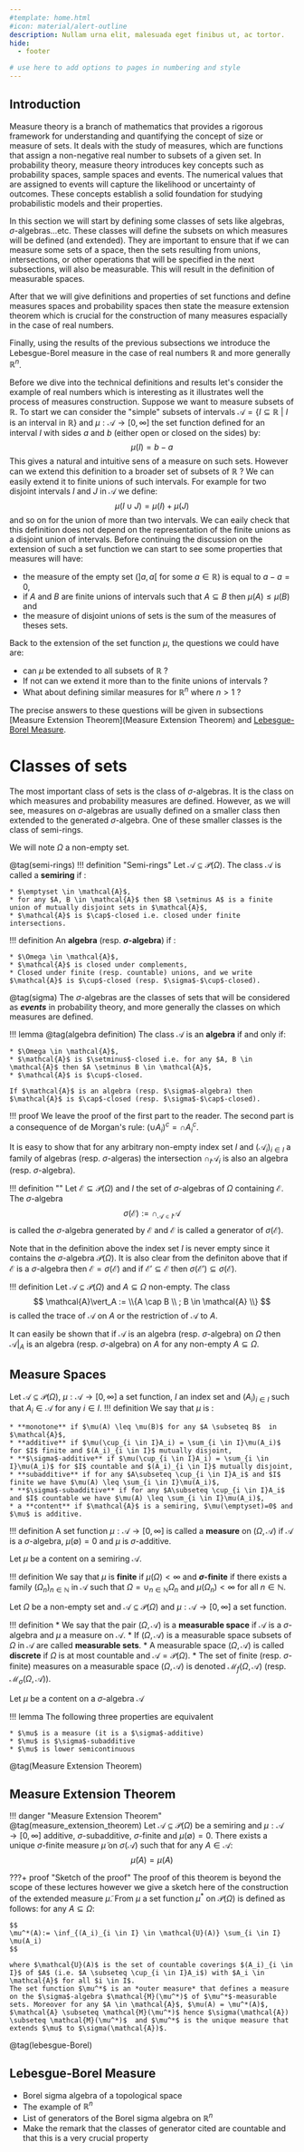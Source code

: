 ```yaml
---
#template: home.html
#icon: material/alert-outline
description: Nullam urna elit, malesuada eget finibus ut, ac tortor. 
hide:
  - footer

# use here to add options to pages in numbering and style
---
```



## Introduction
Measure theory is a branch of mathematics that provides a rigorous framework for understanding and quantifying the concept of size or measure of sets. It deals with the study of measures, which are functions that assign a non-negative real number to subsets of a given set.
In probability theory,  measure theory introduces key concepts such as 
probability spaces, sample spaces and events. The numerical values that are 
assigned to events will capture the likelihood or uncertainty of outcomes.
These concepts establish a solid foundation for studying probabilistic 
models and their properties.

In this section we will start by defining some classes of sets like algebras, $\sigma$-algebras...etc. These classes will define the subsets on which measures will be defined (and extended).
They are important to ensure that if we can measure some sets of a space, then the sets resulting from unions, intersections, or other operations that will be specified in the next subsections, will also be measurable. This will result in the definition of measurable spaces.

After that we will give definitions and properties of set functions and define measures spaces and probability spaces then state the measure extension theorem which is crucial for the construction of many measures espacially in the case of real numbers.

Finally, using the results of the previous subsections we introduce the Lebesgue-Borel measure in the case of real numbers $\mathbb{R}$ and more generally $\mathbb{R}^n$.




Before we dive into the technical definitions and results let's consider the example of real numbers which is interesting as it illustrates well the process of measures construction. Suppose we want to measure subsets of $\mathbb{R}.$ To start we can consider the "simple" subsets of intervals $\mathcal{A} = \{ I \subseteq \mathbb{R}\ |\ I \text{ is an interval in }\mathbb{R} \}$
and $\mu : \mathcal{A} \to [0, \infty]$ the set function defined for an interval $I$ with sides $a$ and $b$ (either open or closed on the sides) by:
$$
\mu(I) = b - a
$$
This gives a natural and intuitive sens of a measure on such sets. However can we extend this definition to a broader set of subsets of $\mathbb{R}$ ? We can easily extend it to finite unions of such intervals. For example for two disjoint intervals $I$ and $J$ in $\mathcal{A}$ we define:
$$
\mu(I \cup J) = \mu(I) + \mu(J) 
$$
and so on for the union of more than two intervals. We can eaily check that this definition does not depend on the representation of the finite unions as a disjoint union of intervals.
Before continuing the discussion on the extension of such a set function we can start to see some properties that measures will have:

* the measure of the empty set ($]a, a[$ for some $a \in \mathbb{R}$) is equal to $a-a = 0$,
* if $A$ and $B$ are finite unions of intervals such that $A \subseteq B$ then $\mu(A) \leq \mu(B)$ and
* the measure of disjoint unions of sets is the sum of the measures of theses sets.

Back to the extension of the set function $\mu$, the questions we could have are:

* can $\mu$ be extended to all subsets of $\mathbb{R}$ ?
* If not can we extend it more than to the finite unions of intervals ?
* What about defining similar measures for $\mathbb{R}^n$ where $n > 1$ ?

 The precise answers to these questions will be given in subsections [Measure Extension Theorem](Measure Extension Theorem) and [Lebesgue-Borel Measure](lebesgue-Borel).


# Classes of sets

The most important class of sets is the class of $\sigma$-algebras. It is the class on which measures and probability measures are defined. However, as we will see, measures on $\sigma$-algebras are usually defined on a smaller class then extended to the generated $\sigma$-algebra.
One of these smaller classes is the class of semi-rings.

We will note $\Omega$ a non-empty set.

@tag(semi-rings)
!!! definition "Semi-rings"
    Let $\mathcal{A} \subseteq \mathcal{P}(\Omega)$. The class $\mathcal{A}$ is called  a **semiring** if :

    * $\emptyset \in \mathcal{A}$,
    * for any $A, B \in \mathcal{A}$ then $B \setminus A$ is a finite union of mutually disjoint sets in $\mathcal{A}$,
    * $\mathcal{A}$ is $\cap$-closed i.e. closed under finite intersections.

!!! definition 
    An **algebra** (resp. **$\sigma$-algebra**) if :

    * $\Omega \in \mathcal{A}$,
    * $\mathcal{A}$ is closed under complements,
    * Closed under finite (resp. countable) unions, and we write $\mathcal{A}$ is $\cup$-closed (resp. $\sigma$-$\cup$-closed).

@tag(sigma)
The $\sigma$-algebras are the classes of sets that will be considered as ***events*** in probability theory, and more generally the classes on which measures are defined.


!!! lemma
    @tag(algebra definition)
    The class $\mathcal{A}$ is an **algebra** if and only if:

    * $\Omega \in \mathcal{A}$,
    * $\mathcal{A}$ is $\setminus$-closed i.e. for any $A, B \in \mathcal{A}$ then $A \setminus B \in \mathcal{A}$,
    * $\mathcal{A}$ is $\cup$-closed.

    If $\mathcal{A}$ is an algebra (resp. $\sigma$-algebra) then $\mathcal{A}$ is $\cap$-closed (resp. $\sigma$-$\cap$-closed).

!!! proof
    We leave the proof of the first part to the reader.
    The second part is a consequence of de Morgan's rule: $(\cup A_i)^c = \cap A_i^c$.

It is easy to show that for any arbitrary non-empty index set $I$ and $(\mathcal{A}_i)_{i \in I}$ a family of algebras (resp. $\sigma$-algeras) the intersection $\cap_I\mathcal{A}_i$ is also an algebra (resp. $\sigma$-algebra).

!!! definition "" 
    Let $\mathcal{E} \subseteq \mathcal{P}(\Omega)$ and $I$ the set of $\sigma$-algebras of $\Omega$ containing $\mathcal{E}.$
    The $\sigma$-algebra
    $$
    \sigma(\mathcal{E}):= \cap_{\mathcal{A} \in I}\mathcal{A}
    $$
    is called the $\sigma$-algebra generated by $\mathcal{E}$ and $\mathcal{E}$ is called a generator of $\sigma(\mathcal{E}).$

Note that in the definition above the index set $I$ is never empty since it contains the $\sigma$-algebra $\mathcal{P}(\Omega).$
It is also clear from the definiton above that if $\mathcal{E}$ is a $\sigma$-algebra then $\mathcal{E}=\sigma(\mathcal{E})$
and if $\mathcal{E'} \subseteq \mathcal{E}$ then $\sigma(\mathcal{E'}) \subseteq \sigma(\mathcal{E})$.

!!! definition
    Let $\mathcal{A} \subseteq \mathcal{P}(\Omega)$ and $A \subseteq \Omega$ non-empty.
    The class
    $$
    \mathcal{A}\vert_A := \\{A \cap B \\ ; B \in \mathcal{A} \\}
    $$
    is called the trace of $\mathcal{A}$ on $A$ or the restriction of $\mathcal{A}$ to $A$.

It can easily be shown that if $\mathcal{A}$ is an algebra (resp. $\sigma$-algebra) on $\Omega$ then
$\mathcal{A}\vert_A$ is an algebra (resp. $\sigma$-algebra) on $A$ for any non-empty $A \subseteq \Omega$.

## Measure Spaces
  Let $\mathcal{A} \subseteq \mathcal{P}(\Omega)$,
  $\mu: \mathcal{A} \to [0, \infty]$ a set function,
  $I$ an index set and $(A_i)_{i \in I}$ such that $A_i \in \mathcal{A}$ for any $i \in I$.
!!! definition
    We say that $\mu$ is :

    * **monotone** if $\mu(A) \leq \mu(B)$ for any $A \subseteq B$  in $\mathcal{A}$,
    * **additive** if $\mu(\cup_{i \in I}A_i) = \sum_{i \in I}\mu(A_i)$ for $I$ finite and $(A_i)_{i \in I}$ mutually disjoint,
    * **$\sigma$-additive** if $\mu(\cup_{i \in I}A_i) = \sum_{i \in I}\mu(A_i)$ for $I$ countable and $(A_i)_{i \in I}$ mutually disjoint,
    * **subadditive** if for any $A\subseteq \cup_{i \in I}A_i$ and $I$ finite we have $\mu(A) \leq \sum_{i \in I}\mu(A_i)$,
    * **$\sigma$-subadditive** if for any $A\subseteq \cup_{i \in I}A_i$ and $I$ countable we have $\mu(A) \leq \sum_{i \in I}\mu(A_i)$,
    * a **content** if $\mathcal{A}$ is a semiring, $\mu(\emptyset)=0$ and $\mu$ is additive.

!!! definition
    A set function $\mu : \mathcal{A} \to [0, \infty]$ is called a **measure** on $(\Omega, \mathcal{A})$ if $\mathcal{A}$ is a $\sigma$-algebra, $\mu(\emptyset)=0$ and $\mu$ is $\sigma$-additive.

Let $\mu$ be a content on a semiring $\mathcal{A}$. 

!!! definition
    We say that $\mu$ is **finite** if $\mu(\Omega) < \infty$ and  **$\sigma$-finite** if there exists a family $(\Omega_n)_{n \in \mathbb{N}}$ in $\mathcal{A}$ such that $\Omega = \cup_{n \in \mathbb{N}}\Omega_n$ and $\mu(\Omega_n) < \infty$ for all $n \in \mathbb{N}$.

Let $\Omega$ be a non-empty set and $\mathcal{A} \subseteq \mathcal{P}(\Omega)$ and $\mu : \mathcal{A} \to [0, \infty]$ a set function.

!!! definition
    * We say that the pair $(\Omega, \mathcal{A})$ is a **measurable space** if $\mathcal{A}$ is a $\sigma$-algebra and $\mu$ a measure on $\mathcal{A}$.
    * If $(\Omega, \mathcal{A})$ is a measurable space subsets of $\Omega$ in $\mathcal{A}$ are called **measurable sets**.
    * A measurable space $(\Omega, \mathcal{A})$ is called **discrete** if $\Omega$ is at most countable and $\mathcal{A}=\mathcal{P}(\Omega)$.
    * The set of finite (resp. $\sigma$-finite) measures on a measurable space $(\Omega, \mathcal{A})$ is denoted $\mathcal{M}_f(\Omega, \mathcal{A})$ (resp. $\mathcal{M}_{\sigma}(\Omega, \mathcal{A})$).

Let $\mu$ be a content on a $\sigma$-algebra $\mathcal{A}$

!!! lemma
    The following three properties are equivalent 

    * $\mu$ is a measure (it is a $\sigma$-additive)
    * $\mu$ is $\sigma$-subadditive
    * $\mu$ is lower semicontinuous


@tag(Measure Extension Theorem)
## Measure Extension Theorem

!!! danger "Measure Extension Theorem" @tag(measure_extension_theorem)
    Let $\mathcal{A} \subseteq \mathcal{P}(\Omega)$ be a semiring and  $\mu: \mathcal{A} \to [0, \infty]$ additive, $\sigma$-subadditive, $\sigma$-finite and $\mu(\emptyset)=0$.
    There exists a unique $\sigma$-finite measure $\tilde{\mu }$ on $\sigma(\mathcal{A})$ such that for any $A \in \mathcal{A}$:
    $$
    \tilde{\mu }(A) = \mu(A)
    $$

???+ proof "Sketch of the proof"
    The proof of this theorem is beyond the scope of these lectures however we give a sketch here of the construction of the extended measure $\tilde{\mu }$.
    From $\mu$ a set function $\mu^*$ on $\mathcal{P}(\Omega)$ is defined as follows: for any $A \subseteq \Omega$:

    $$
    \mu^*(A):= \inf_{(A_i)_{i \in I} \in \mathcal{U}(A)} \sum_{i \in I} \mu(A_i)
    $$

    where $\mathcal{U}(A)$ is the set of countable coverings $(A_i)_{i \in I}$ of $A$ (i.e. $A \subseteq \cup_{i \in I}A_i$) with $A_i \in \mathcal{A}$ for all $i \in I$.
    The set function $\mu^*$ is an *outer measure* that defines a measure on the $\sigma$-algebra $\mathcal{M}(\mu^*)$ of $\mu^*$-measurable sets. Moreover for any $A \in \mathcal{A}$, $\mu(A) = \mu^*(A)$, $\mathcal{A} \subseteq \mathcal{M}(\mu^*)$ hence $\sigma(\mathcal{A}) \subseteq \mathcal{M}(\mu^*)$  and $\mu^*$ is the unique measure that extends $\mu$ to $\sigma(\mathcal{A})$.

@tag(lebesgue-Borel)
## Lebesgue-Borel Measure
* Borel sigma algebra of a topological space
* The example of $\mathbb{R}^n$
* List of generators of the Borel sigma algebra on $\mathbb{R}^n$
* Make the remark that the classes of generator cited are countable and that this is a very crucial property